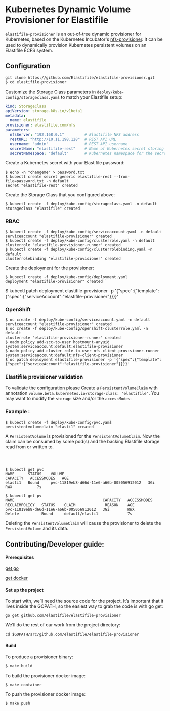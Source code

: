 # Kubernetes Dynamic Volume Provisioner for Elastifile

`elastifile-provisioner` is an out-of-tree dynamic provisioner for Kubernetes, based on the Kubernetes Incubator's [nfs-provisioner](http://github.com/kubernetes-incubator/nfs-provisioner). It can be used to dynamically provision Kubernetes persistent volumes on an Elastifile ECFS system.

## Configuration

```console
git clone https://github.com/Elastifile/elastifile-provisioner.git
$ cd elastifile-provisioner
```

Customize the Storage Class parameters in `deploy/kube-config/storageclass.yaml` to match your Elastifile setup:



```yaml
kind: StorageClass
apiVersion: storage.k8s.io/v1beta1
metadata:
  name: elastifile
provisioner: elastifile.com/nfs
parameters:
  nfsServer: "192.168.0.1"         # Elastifile NFS address
  restURL: "http://10.11.198.128"  # REST API URL
  username: "admin"                # REST API username
  secretName: "elastifile-rest"    # Name of Kubernetes secret storing the REST API password
  secretNamespace: "default"       # Kubernetes namespace for the secret
```
    
Create a Kubernetes secret with your Elastifile password:

```console
$ echo -n "changeme" > password.txt
$ kubectl create secret generic elastifile-rest --from-file=password.txt -n default
secret "elastifile-rest" created
```

Create the Storage Class that you configured above:
```console
$ kubectl create -f deploy/kube-config/storageclass.yaml -n default
storageclass "elastifile" created
```

### RBAC 
```console
$ kubectl create -f deploy/kube-config/serviceaccount.yaml -n default
serviceaccount "elastifile-provisioner" created
$ kubectl create -f deploy/kube-config/clusterrole.yaml -n default
clusterrole "elastifile-provisioner-runner" created
$ kubectl create -f deploy/kube-config/clusterrolebinding.yaml -n default
clusterrolebinding "elastifile-provisioner" created
```

Create the deployment for the provisioner:
```console
$ kubectl create -f deploy/kube-config/deployment.yaml
deployment "elastifile-provisioner" created
```

$ kubectl patch deployment elastifile-provisioner -p '{"spec":{"template":{"spec":{"serviceAccount":"elastifile-provisioner"}}}}'

### OpenShift
```console
$ oc create -f deploy/kube-config/serviceaccount.yaml -n default
serviceaccount "elastifile-provisioner" created
$ oc create -f deploy/kube-config/openshift-clusterrole.yaml -n default
clusterrole "elastifile-provisioner-runner" created
$ oadm policy add-scc-to-user hostmount-anyuid system:serviceaccount:default:elastifile-provisioner
$ oadm policy add-cluster-role-to-user nfs-client-provisioner-runner system:serviceaccount:default:nfs-client-provisioner
$ oc patch deployment elastifile-provisioner -p '{"spec":{"template":{"spec":{"serviceAccount":"elastifile-provisioner"}}}}'
```




### Elastifile provisioner validation  
To validate the configuration please Create a `PersistentVolumeClaim` with annotation `volume.beta.kubernetes.io/storage-class: "elastifile"`.
You may want to modify the `storage` size and/or the `accessModes`:

### Example :

```console
$ kubectl create -f deploy/kube-config/pvc.yaml
persistentvolumeclaim "elasti1" created
```

A `PersistentVolume` is provisioned for the `PersistentVolumeClaim`. Now the claim can be consumed by some pod(s) and the backing Elastifile storage read from or written to.
```console



$ kubectl get pvc
NAME      STATUS    VOLUME                                     CAPACITY   ACCESSMODES   AGE
elasti1   Bound     pvc-11819eb8-d66d-11e6-a66b-005056912012   3Gi        RWX           7s

$ kubectl get pv
NAME                                       CAPACITY   ACCESSMODES   RECLAIMPOLICY   STATUS    CLAIM             REASON    AGE
pvc-11819eb8-d66d-11e6-a66b-005056912012   3Gi        RWX           Delete          Bound     default/elasti1             7s
```

Deleting the `PersistentVolumeClaim` will cause the provisioner to delete the `PersistentVolume` and its data.

## Contributing/Developer guide:
#### Prerequisites
[get go](https://golang.org/doc/install)

[get docker](https://docs.docker.com/engine/installation/)

#### Set up the project
To start with, we’ll need the source code for the project. It’s important that it lives inside the GOPATH, so the easiest way to grab the code is with go get: 
```console
go get github.com/elastifile/elastifile-provisioner
```
We’ll do the rest of our work from the project directory:
```console
cd $GOPATH/src/github.com/elastifile/elastifile-provisioner
```

#### Build
To produce a provisioner binary:
```console
$ make build
```
To build the provisioner docker image:
```console
$ make container
```
To push the provisioner docker image:
```console
$ make push
```
